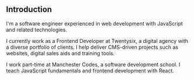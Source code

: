 ## Introduction

I'm a software engineer experienced in web development with JavaScript and related technologies.

I currently work as a Frontend Developer at Twentysix, a digital agency with a diverse portfolio of clients. I help deliver CMS-driven projects such as websites, digital sales aids and training tools.

I work part-time at Manchester Codes, a software development school. I teach JavaScript fundamentals and frontend development with React.
